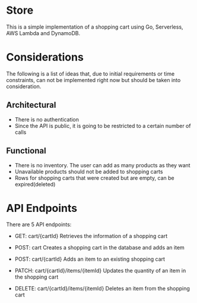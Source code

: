 # Store
This is a simple implementation of a shopping cart using Go, Serverless, AWS Lambda and DynamoDB.

# Considerations
The following is a list of ideas that, due to initial requirements or time constraints, can not be implemented right now but should be taken into consideration.

## Architectural
- There is no authentication
- Since the API is public, it is going to be restricted to a certain number of calls

## Functional
- There is no inventory. The user can add as many products as they want
- Unavailable products should not be added to shopping carts
- Rows for shopping carts that were created but are empty, can be expired(deleted)

# API Endpoints
There are 5 API endpoints:
- GET: cart/{cartId}
Retrieves the information of a shopping cart

- POST: cart
Creates a shopping cart in the database and adds an item

- POST: cart/{cartId}
Adds an item to an existing shopping cart

- PATCH: cart/{cartId}/items/{itemId}
Updates the quantity of an item in the shopping cart

- DELETE: cart/{cartId}/items/{itemId}
Deletes an item from the shopping cart


